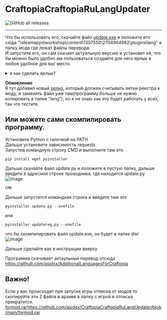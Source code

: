 # CraftopiaCraftopiaRuLangUpdater
![GitHub all releases](https://img.shields.io/github/downloads/asidsx/CraftopiaCraftopiaRuLangUpdater/total)

---
Что бы использовать его, скачайте файл [update.exe](https://github.com/asidsx/CraftopiaCraftopiaRuLangUpdater/releases) и положите его сюда
"\steamapps\workshop\content\1307550\2704964982\plugins\lang" в папку мода где лежат файлы перевода.  
И запустите его, он сам скачает актуальную версию и установит её, что бы можно было удобно им пользоваться создайте для него ярлык в любое удобное для вас место.  <details>
  <summary>а как сделать ярлык?</summary>
  Чтобы создать ярлык на исполняемый файл в Windows, выполните следующие действия:

1. Найдите исполняемый файл, для которого вы хотите создать ярлык.
2. Нажмите правой кнопкой мыши на исполняемый файл и выберите "Отправить на рабочий стол (ярлык)" После можно его копировать в любое место с рабочего стола.
</details>  

<b>Обновление</b>  
Я тут добавил новый [релиз](https://github.com/asidsx/CraftopiaCraftopiaRuLangUpdater/releases/tag/Rs-reg), который должен считывать ветки реестра к моду, и заменять файл уже там(программу больше не нужно копировать в папке "lang"), но я не знаю как это будет работать у всех, так что тестите.

## Или можете сами скомпилировать программу.
Установите Python с галочкой на PATH  
Дальше установите зависимость requests  
Запустив командную строку CMD и выполните там это  

```
pip install wget pyinstaller
```
Дальше скачайте файл update.py и положите в пустую папку, дальше введите в адресной строке проводника, где находится update.py  
![image](https://github.com/asidsx/CraftopiaCraftopiaRuLangUpdater/assets/106923482/06d13d12-85eb-4147-b1bc-3cf1d0ead3e7)
```
CMD
```



Дальше запустится командная строка и введите там это 
```
pyinstaller update.py --onefile
```
или
```
pyinstaller updatereg.py --onefile
```
что бы скомпилировать файл update.exe, он будет в папке dist  
![image](https://github.com/asidsx/CraftopiaCraftopiaRuLangUpdater/assets/106923482/cd750da7-a83b-4abb-9f47-ada48fedf7f5)

Дальше сделайте как в инструкции вверху


Программа скачивает актаульный перевод отсюда https://github.com/asidsx/AdditionalLanguagesForCraftopia

## Важно!
Если у вас происходит при запуске игры отписка от модов
то скопируйте эти 2 файла в архиве в папку с игрой и отписка прекратится.
[formod.rar](https://github.com/asidsx/CraftopiaCraftopiaRuLangUpdater/blob/main/formod.rar)https://github.com/asidsx/CraftopiaCraftopiaRuLangUpdater/blob/main/formod.rar
